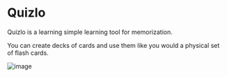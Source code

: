 # Quizlo
Quizlo is a learning simple learning tool for memorization.

You can create decks of cards and use them like you would a physical set of flash cards. 

![image](https://github.com/Carter907/quizlo/assets/102479896/b07cd426-9a90-4825-bd29-b1db1471628d)
